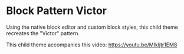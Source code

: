 # Block Pattern Victor
Using the native block editor and custom block styles, this child theme recreates the "Victor" pattern.

This child theme accompanies this video: https://youtu.be/MIkljtr1EM8
